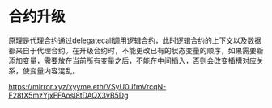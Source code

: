 # 合约升级

原理是代理合约通过delegatecall调用逻辑合约，此时逻辑合约的上下文以及数据都来自于代理合约。在升级合约时，不能更改已有的状态变量的顺序，如果需要新添加变量，需要放在当前所有变量之后，不能在中间插入，否则会改变插槽对应关系，使变量内容混乱。

https://mirror.xyz/xyyme.eth/VSyU0JfmVrcqN-F28tX5mzYjxFFAosl8tDAQX3vB5Dg